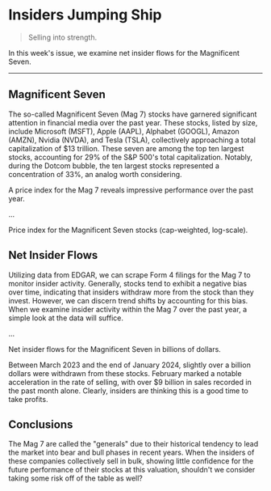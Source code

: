 # Insiders Jumping Ship

> Selling into strength.

In this week's issue, we examine net insider flows for the Magnificent Seven.

---

## Magnificent Seven

The so-called Magnificent Seven (Mag 7) stocks have garnered significant attention in financial media over the past year. These stocks, listed by size, include Microsoft (MSFT), Apple (AAPL), Alphabet (GOOGL), Amazon (AMZN), Nvidia (NVDA), and Tesla (TSLA), collectively approaching a total capitalization of $13 trillion. These seven are among the top ten largest stocks, accounting for 29% of the S&P 500's total capitalization. Notably, during the Dotcom bubble, the ten largest stocks represented a concentration of 33%, an analog worth considering.

A price index for the Mag 7 reveals impressive performance over the past year.

...

Price index for the Magnificent Seven stocks (cap-weighted, log-scale).

## Net Insider Flows

Utilizing data from EDGAR, we can scrape Form 4 filings for the Mag 7 to monitor insider activity. Generally, stocks tend to exhibit a negative bias over time, indicating that insiders withdraw more from the stock than they invest. However, we can discern trend shifts by accounting for this bias. When we examine insider activity within the Mag 7 over the past year, a simple look at the data will suffice.

...

Net insider flows for the Magnificent Seven in billions of dollars.

Between March 2023 and the end of January 2024, slightly over a billion dollars were withdrawn from these stocks. February marked a notable acceleration in the rate of selling, with over $9 billion in sales recorded in the past month alone. Clearly, insiders are thinking this is a good time to take profits.

## Conclusions

The Mag 7 are called the "generals" due to their historical tendency to lead the market into bear and bull phases in recent years. When the insiders of these companies collectively sell in bulk, showing little confidence for the future performance of their stocks at this valuation, shouldn't we consider taking some risk off of the table as well?
